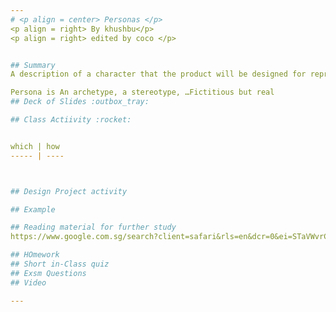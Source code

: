 ```yaml
---
# <p align = center> Personas </p>
<p align = right> By khushbu</p>
<p align = right> edited by coco </p>


## Summary
A description of a character that the product will be designed for represents the needs of larger groups of users, in terms of their motivations, expectations and goals 

Persona is An archetype, a stereotype, …Fictitious but real
## Deck of Slides :outbox_tray:

## Class Actiivity :rocket:


which | how
----- | ---- 



## Design Project activity

## Example 

## Reading material for further study
https://www.google.com.sg/search?client=safari&rls=en&dcr=0&ei=STaVWvrCE4mNvQSslI2ICg&q=idc+method+cards&oq=idc+&gs_l=psy-ab.1.0.35i39k1l2j0i67k1j0l7.13260.19772.0.22122.30.22.7.0.0.0.353.2794.0j10j2j3.16.0....0...1c.1.64.psy-ab..10.20.2577.6..0i46i67k1j46i67k1j0i10i67k1j0i10i46i67k1j46i10i67k1j0i10k1j0i20i263k1j0i131i67k1j0i131k1.104.dA07TakhrhU

## HOmework
## Short in-Class quiz
## Exsm Questions 
## Video

---
```

